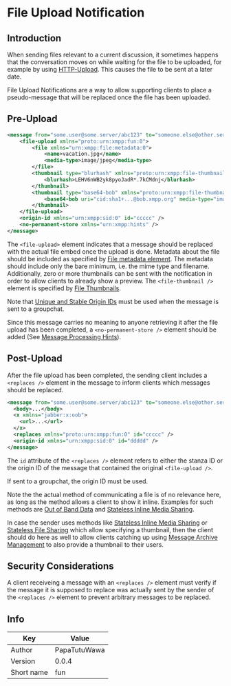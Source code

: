 # File Upload Notification

## Introduction

When sending files relevant to a current discussion, it sometimes happens that the conversation
moves on while waiting for the file to be uploaded, for example by using [HTTP-Upload](https://xmpp.org/extensions/xep-0363.html).
This causes the file to be sent at a later date.

File Upload Notifications are a way to allow supporting clients to place a pseudo-message
that will be replaced once the file has been uploaded.

## Pre-Upload

```xml
<message from="some.user@some.server/abc123" to="someone.else@other.server" id="aaaaa">
	<file-upload xmlns="proto:urn:xmpp:fun:0">
		<file xmlns="urn:xmpp:file:metadata:0">
			<name>vacation.jpg</name>	
			<media-type>image/jpeg</media-type>
		</file>
		<thumbnail type="blurhash" xmlns="proto:urn:xmpp:file-thumbnails:0">
			<blurhash>LEHV6nWB2yk8pyoJadR*.7kCMdnj</blurhash>
		</thumbnail>
		<thumbnail type="base64-bob" xmlns="proto:urn:xmpp:file-thumbnails:0">
			<base64-bob uri="cid:sha1+...@bob.xmpp.org" media-type="image/png" width="128" height="96" />
		</thumbnail>
	</file-upload>
	<origin-id xmlns="urn:xmpp:sid:0" id="ccccc" />
	<no-permanent-store xmlns="urn:xmpp:hints" />
</message>
```

The `<file-upload>` element indicates that a message should be replaced with the actual
file embed once the upload is done. Metadata about the file should be included
as specified by [File metadata element](https://xmpp.org/extensions/xep-0446.html).
The metadata should include only the bare minimum, i.e. the mime type and filename.
Additionally, zero or more thumbnails can be sent with the notification in order to allow clients
to already show a preview. The `<file-thumbnail />` element is specified by [File Thumbnails](https://github.com/PapaTutuWawa/custom-xeps/blob/master/xep-xxxx-file-thumbnails.md).

Note that [Unique and Stable Origin IDs](https://xmpp.org/extensions/xep-0359.html) must be used when the message is sent to a
groupchat.

Since this message carries no meaning to anyone retrieving it after the file upload has been
completed, a `<no-permanent-store />` element should be added (See [Message Processing Hints](https://xmpp.org/extensions/xep-0334.html)).

## Post-Upload

After the file upload has been completed, the sending client includes a `<replaces />` element
in the message to inform clients which messages should be replaced.

```xml
<message from="some.user@some.server/abc123" to="someone.else@other.server" id="bbbbb">
  <body>...</body>
  <x xmlns="jabber:x:oob">
	<url>...</url>
  </x>
  <replaces xmlns="proto:urn:xmpp:fun:0" id="ccccc" />
  <origin-id xmlns="urn:xmpp:sid:0" id="ddddd" />
</message>
```

The `id` attribute of the `<replaces />` element refers to either the stanza ID or the
origin ID of the message that contained the original `<file-upload />`.

If sent to a groupchat, the origin ID must be used.

Note the the actual method of communicating a file is of no relevance here, as long as the
method allows a client to show it inline. Examples for such methods are
[Out of Band Data](https://xmpp.org/extensions/xep-0066.html)
and [Stateless Inline Media Sharing](https://xmpp.org/extensions/xep-0385.html).

In case the sender uses methods like [Stateless Inline Media Sharing](https://xmpp.org/extensions/xep-0385.html)
or [Stateless File Sharing](https://xmpp.org/extensions/xep-0447.html) which allow specifying
a thumbnail, then the client should do here as well to allow clients catching up using
[Message Archive Management](https://xmpp.org/extensions/xep-0313.html) to also provide a thumbnail to their users.

## Security Considerations

A client receiveing a message with an `<replaces />` element must verify if the message it
is supposed to replace was actually sent by the sender of the `<replaces />` element to
prevent arbitrary messages to be replaced.

## Info

| Key | Value |
| --- | --- |
| Author | PapaTutuWawa |
| Version | 0.0.4 |
| Short name | fun |
